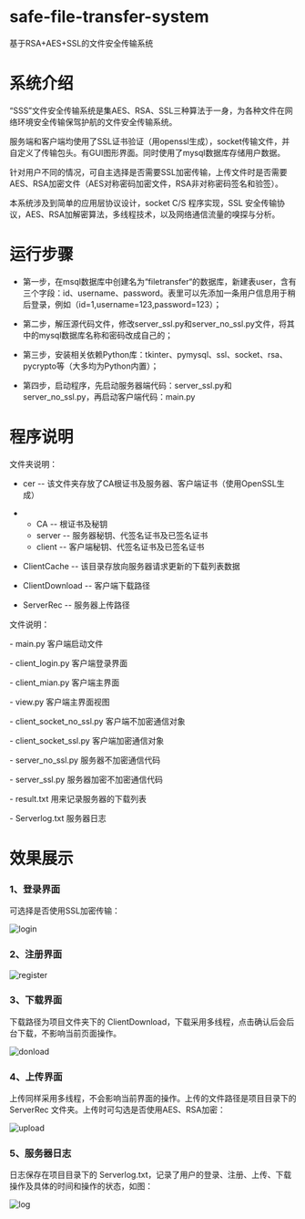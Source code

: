 # safe-file-transfer-system
基于RSA+AES+SSL的文件安全传输系统

# 系统介绍

“SSS”文件安全传输系统是集AES、RSA、SSL三种算法于一身，为各种文件在网络环境安全传输保驾护航的文件安全传输系统。

服务端和客户端均使用了SSL证书验证（用openssl生成），socket传输文件，并自定义了传输包头。有GUI图形界面。同时使用了mysql数据库存储用户数据。

针对用户不同的情况，可自主选择是否需要SSL加密传输，上传文件时是否需要AES、RSA加密文件（AES对称密码加密文件，RSA非对称密码签名和验签）。

本系统涉及到简单的应用层协议设计，socket C/S 程序实现，SSL 安全传输协议，AES、RSA加解密算法，多线程技术，以及网络通信流量的嗅探与分析。

# 运行步骤

* 第一步，在msql数据库中创建名为“filetransfer“的数据库，新建表user，含有三个字段：id、username、password。表里可以先添加一条用户信息用于稍后登录，例如（id=1,username=123,password=123）；

* 第二步，解压源代码文件，修改server_ssl.py和server_no_ssl.py文件，将其中的mysql数据库名称和密码改成自己的；

* 第三步，安装相关依赖Python库：tkinter、pymysql、ssl、socket、rsa、pycrypto等（大多均为Python内置）；

* 第四步，启动程序，先启动服务器端代码：server_ssl.py和server_no_ssl.py，再启动客户端代码：main.py

# 程序说明

文件夹说明：

- cer -- 该文件夹存放了CA根证书及服务器、客户端证书（使用OpenSSL生成）

- - CA -- 根证书及秘钥
  - server -- 服务器秘钥、代签名证书及已签名证书
  - client -- 客户端秘钥、代签名证书及已签名证书

- ClientCache -- 该目录存放向服务器请求更新的下载列表数据

- ClientDownload -- 客户端下载路径

- ServerRec -- 服务器上传路径

文件说明：

\-   main.py 客户端启动文件

\-   client_login.py 客户端登录界面

\-   client_mian.py 客户端主界面

\-   view.py 客户端主界面视图

\-   client_socket_no_ssl.py 客户端不加密通信对象

\-   client_socket_ssl.py 客户端加密通信对象

\-   server_no_ssl.py 服务器不加密通信代码

\-   server_ssl.py 服务器加密不加密通信代码

\-   result.txt 用来记录服务器的下载列表

\-   Serverlog.txt 服务器日志

# 效果展示

### 1、登录界面

可选择是否使用SSL加密传输：

![login](https://edu-boker.oss-cn-beijing.aliyuncs.com/safe/1.png)

### 2、注册界面

![register](https://edu-boker.oss-cn-beijing.aliyuncs.com/safe/2.png)

### 3、下载界面

下载路径为项目文件夹下的 ClientDownload，下载采用多线程，点击确认后会后台下载，不影响当前页面操作。

![donload](https://edu-boker.oss-cn-beijing.aliyuncs.com/safe/3.png)

### 4、上传界面

上传同样采用多线程，不会影响当前界面的操作。上传的文件路径是项目目录下的ServerRec 文件夹。上传时可勾选是否使用AES、RSA加密：

![upload](https://edu-boker.oss-cn-beijing.aliyuncs.com/safe/4.png)

### 5、服务器日志

日志保存在项目目录下的 Serverlog.txt，记录了用户的登录、注册、上传、下载操作及具体的时间和操作的状态，如图：

![log](https://edu-boker.oss-cn-beijing.aliyuncs.com/safe/5.png)